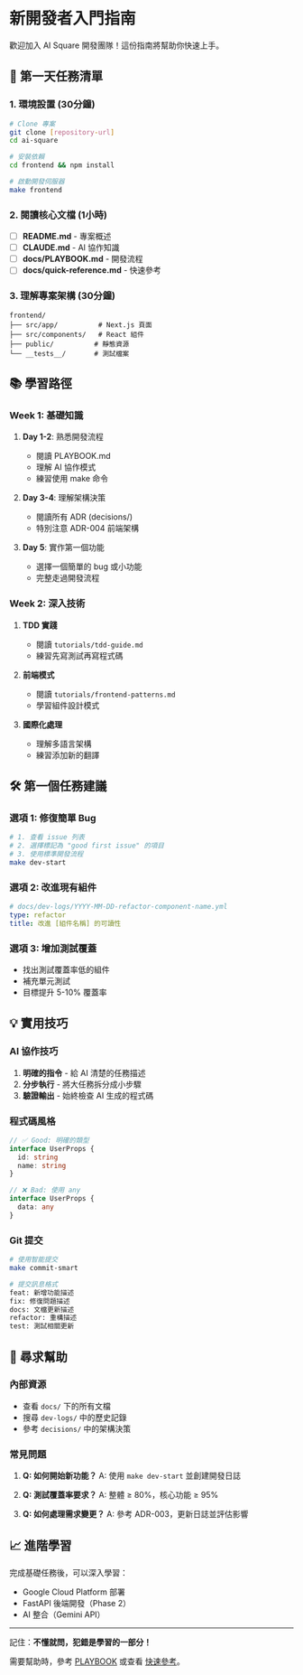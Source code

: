 # 新開發者入門指南

歡迎加入 AI Square 開發團隊！這份指南將幫助你快速上手。

## 🎯 第一天任務清單

### 1. 環境設置 (30分鐘)
```bash
# Clone 專案
git clone [repository-url]
cd ai-square

# 安裝依賴
cd frontend && npm install

# 啟動開發伺服器
make frontend
```

### 2. 閱讀核心文檔 (1小時)
- [ ] **README.md** - 專案概述
- [ ] **CLAUDE.md** - AI 協作知識
- [ ] **docs/PLAYBOOK.md** - 開發流程
- [ ] **docs/quick-reference.md** - 快速參考

### 3. 理解專案架構 (30分鐘)
```
frontend/
├── src/app/          # Next.js 頁面
├── src/components/   # React 組件
├── public/          # 靜態資源
└── __tests__/       # 測試檔案
```

## 📚 學習路徑

### Week 1: 基礎知識
1. **Day 1-2**: 熟悉開發流程
   - 閱讀 PLAYBOOK.md
   - 理解 AI 協作模式
   - 練習使用 make 命令

2. **Day 3-4**: 理解架構決策
   - 閱讀所有 ADR (decisions/)
   - 特別注意 ADR-004 前端架構

3. **Day 5**: 實作第一個功能
   - 選擇一個簡單的 bug 或小功能
   - 完整走過開發流程

### Week 2: 深入技術
1. **TDD 實踐**
   - 閱讀 `tutorials/tdd-guide.md`
   - 練習先寫測試再寫程式碼

2. **前端模式**
   - 閱讀 `tutorials/frontend-patterns.md`
   - 學習組件設計模式

3. **國際化處理**
   - 理解多語言架構
   - 練習添加新的翻譯

## 🛠️ 第一個任務建議

### 選項 1: 修復簡單 Bug
```bash
# 1. 查看 issue 列表
# 2. 選擇標記為 "good first issue" 的項目
# 3. 使用標準開發流程
make dev-start
```

### 選項 2: 改進現有組件
```yaml
# docs/dev-logs/YYYY-MM-DD-refactor-component-name.yml
type: refactor
title: 改進 [組件名稱] 的可讀性
```

### 選項 3: 增加測試覆蓋
- 找出測試覆蓋率低的組件
- 補充單元測試
- 目標提升 5-10% 覆蓋率

## 💡 實用技巧

### AI 協作技巧
1. **明確的指令** - 給 AI 清楚的任務描述
2. **分步執行** - 將大任務拆分成小步驟
3. **驗證輸出** - 始終檢查 AI 生成的程式碼

### 程式碼風格
```typescript
// ✅ Good: 明確的類型
interface UserProps {
  id: string
  name: string
}

// ❌ Bad: 使用 any
interface UserProps {
  data: any
}
```

### Git 提交
```bash
# 使用智能提交
make commit-smart

# 提交訊息格式
feat: 新增功能描述
fix: 修復問題描述
docs: 文檔更新描述
refactor: 重構描述
test: 測試相關更新
```

## 🤝 尋求幫助

### 內部資源
- 查看 `docs/` 下的所有文檔
- 搜尋 `dev-logs/` 中的歷史記錄
- 參考 `decisions/` 中的架構決策

### 常見問題
1. **Q: 如何開始新功能？**
   A: 使用 `make dev-start` 並創建開發日誌

2. **Q: 測試覆蓋率要求？**
   A: 整體 ≥ 80%，核心功能 ≥ 95%

3. **Q: 如何處理需求變更？**
   A: 參考 ADR-003，更新日誌並評估影響

## 📈 進階學習

完成基礎任務後，可以深入學習：
- Google Cloud Platform 部署
- FastAPI 後端開發（Phase 2）
- AI 整合（Gemini API）

---

記住：**不懂就問，犯錯是學習的一部分！**

需要幫助時，參考 [PLAYBOOK](../PLAYBOOK.md) 或查看 [快速參考](../quick-reference.md)。